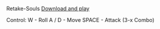 Retake-Souls
[Download and play](https://vernikoff.itch.io/retake-souls)

Control:
W - Roll
A / D - Move
SPACE - Attack (3-x Combo)


